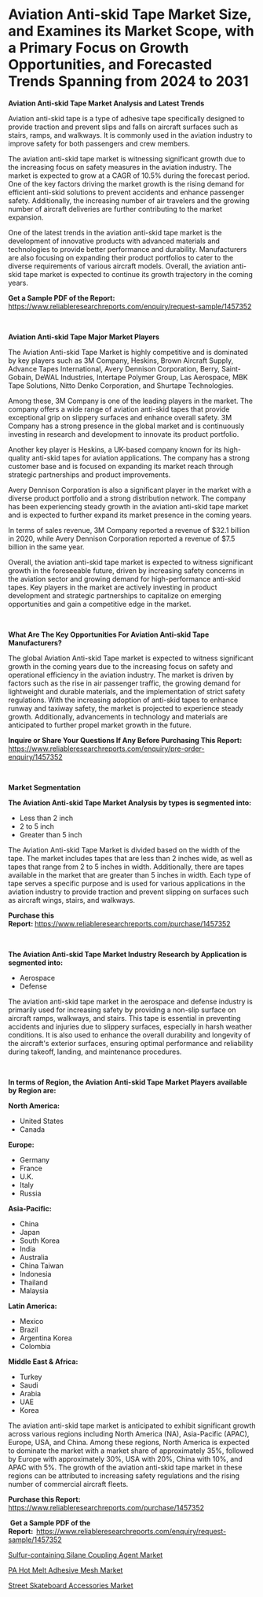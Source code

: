 <p><h1>Aviation Anti-skid Tape Market Size, and Examines its Market Scope, with a Primary Focus on Growth Opportunities, and Forecasted Trends Spanning from 2024 to 2031</h1></p><p><strong>Aviation Anti-skid Tape Market Analysis and Latest Trends</strong></p>
<p><p>Aviation anti-skid tape is a type of adhesive tape specifically designed to provide traction and prevent slips and falls on aircraft surfaces such as stairs, ramps, and walkways. It is commonly used in the aviation industry to improve safety for both passengers and crew members.</p><p>The aviation anti-skid tape market is witnessing significant growth due to the increasing focus on safety measures in the aviation industry. The market is expected to grow at a CAGR of 10.5% during the forecast period. One of the key factors driving the market growth is the rising demand for efficient anti-skid solutions to prevent accidents and enhance passenger safety. Additionally, the increasing number of air travelers and the growing number of aircraft deliveries are further contributing to the market expansion.</p><p>One of the latest trends in the aviation anti-skid tape market is the development of innovative products with advanced materials and technologies to provide better performance and durability. Manufacturers are also focusing on expanding their product portfolios to cater to the diverse requirements of various aircraft models. Overall, the aviation anti-skid tape market is expected to continue its growth trajectory in the coming years.</p></p>
<p><strong>Get a Sample PDF of the Report:&nbsp;</strong> <a href="https://www.reliableresearchreports.com/enquiry/request-sample/1457352">https://www.reliableresearchreports.com/enquiry/request-sample/1457352</a></p>
<p>&nbsp;</p>
<p><strong>Aviation Anti-skid Tape Major Market Players</strong></p>
<p><p>The Aviation Anti-skid Tape Market is highly competitive and is dominated by key players such as 3M Company, Heskins, Brown Aircraft Supply, Advance Tapes International, Avery Dennison Corporation, Berry, Saint-Gobain, DeWAL Industries, Intertape Polymer Group, Las Aerospace, MBK Tape Solutions, Nitto Denko Corporation, and Shurtape Technologies.</p><p>Among these, 3M Company is one of the leading players in the market. The company offers a wide range of aviation anti-skid tapes that provide exceptional grip on slippery surfaces and enhance overall safety. 3M Company has a strong presence in the global market and is continuously investing in research and development to innovate its product portfolio.</p><p>Another key player is Heskins, a UK-based company known for its high-quality anti-skid tapes for aviation applications. The company has a strong customer base and is focused on expanding its market reach through strategic partnerships and product improvements.</p><p>Avery Dennison Corporation is also a significant player in the market with a diverse product portfolio and a strong distribution network. The company has been experiencing steady growth in the aviation anti-skid tape market and is expected to further expand its market presence in the coming years.</p><p>In terms of sales revenue, 3M Company reported a revenue of $32.1 billion in 2020, while Avery Dennison Corporation reported a revenue of $7.5 billion in the same year.</p><p>Overall, the aviation anti-skid tape market is expected to witness significant growth in the foreseeable future, driven by increasing safety concerns in the aviation sector and growing demand for high-performance anti-skid tapes. Key players in the market are actively investing in product development and strategic partnerships to capitalize on emerging opportunities and gain a competitive edge in the market.</p></p>
<p>&nbsp;</p>
<p><strong>What Are The Key Opportunities For Aviation Anti-skid Tape Manufacturers?</strong></p>
<p><p>The global Aviation Anti-skid Tape market is expected to witness significant growth in the coming years due to the increasing focus on safety and operational efficiency in the aviation industry. The market is driven by factors such as the rise in air passenger traffic, the growing demand for lightweight and durable materials, and the implementation of strict safety regulations. With the increasing adoption of anti-skid tapes to enhance runway and taxiway safety, the market is projected to experience steady growth. Additionally, advancements in technology and materials are anticipated to further propel market growth in the future.</p></p>
<p><strong>Inquire or Share Your Questions If Any Before Purchasing This Report:</strong> <a href="https://www.reliableresearchreports.com/enquiry/pre-order-enquiry/1457352">https://www.reliableresearchreports.com/enquiry/pre-order-enquiry/1457352</a></p>
<p>&nbsp;</p>
<p><strong>Market Segmentation</strong></p>
<p><strong>The Aviation Anti-skid Tape Market Analysis by types is segmented into:</strong></p>
<p><ul><li>Less than 2 inch</li><li>2 to 5 inch</li><li>Greater than 5 inch</li></ul></p>
<p><p>The Aviation Anti-skid Tape Market is divided based on the width of the tape. The market includes tapes that are less than 2 inches wide, as well as tapes that range from 2 to 5 inches in width. Additionally, there are tapes available in the market that are greater than 5 inches in width. Each type of tape serves a specific purpose and is used for various applications in the aviation industry to provide traction and prevent slipping on surfaces such as aircraft wings, stairs, and walkways.</p></p>
<p><strong>Purchase this Report:&nbsp;</strong><a href="https://www.reliableresearchreports.com/purchase/1457352">https://www.reliableresearchreports.com/purchase/1457352</a></p>
<p>&nbsp;</p>
<p><strong>The Aviation Anti-skid Tape Market Industry Research by Application is segmented into:</strong></p>
<p><ul><li>Aerospace</li><li>Defense</li></ul></p>
<p><p>The aviation anti-skid tape market in the aerospace and defense industry is primarily used for increasing safety by providing a non-slip surface on aircraft ramps, walkways, and stairs. This tape is essential in preventing accidents and injuries due to slippery surfaces, especially in harsh weather conditions. It is also used to enhance the overall durability and longevity of the aircraft's exterior surfaces, ensuring optimal performance and reliability during takeoff, landing, and maintenance procedures.</p></p>
<p>&nbsp;</p>
<p><strong>In terms of Region, the Aviation Anti-skid Tape Market Players available by Region are:</strong></p>
<p>
    <p> <strong> North America: </strong>
        <ul>
            <li>United States</li>
            <li>Canada</li>
        </ul>
        </p> 
    <p> <strong> Europe: </strong>
        <ul>
            <li>Germany</li>
            <li>France</li>
            <li>U.K.</li>
            <li>Italy</li>
            <li>Russia</li>
        </ul>
        </p> 
    <p> <strong> Asia-Pacific: </strong>
        <ul>
            <li>China</li>
            <li>Japan</li>
            <li>South Korea</li>
            <li>India</li>
            <li>Australia</li>
            <li>China Taiwan</li>
            <li>Indonesia</li>
            <li>Thailand</li>
            <li>Malaysia</li>
        </ul>
        </p> 
    <p> <strong> Latin America: </strong>
        <ul>
            <li>Mexico</li>
            <li>Brazil</li>
            <li>Argentina Korea</li>
            <li>Colombia</li>
        </ul>
        </p> 
    <p> <strong> Middle East & Africa: </strong>
        <ul>
            <li>Turkey</li>
            <li>Saudi</li>
            <li>Arabia</li>
            <li>UAE</li>
            <li>Korea</li>
        </ul>
    </p>
    </p>
<p><p>The aviation anti-skid tape market is anticipated to exhibit significant growth across various regions including North America (NA), Asia-Pacific (APAC), Europe, USA, and China. Among these regions, North America is expected to dominate the market with a market share of approximately 35%, followed by Europe with approximately 30%, USA with 20%, China with 10%, and APAC with 5%. The growth of the aviation anti-skid tape market in these regions can be attributed to increasing safety regulations and the rising number of commercial aircraft fleets.</p></p>
<p><strong>Purchase this Report: </strong><a href="https://www.reliableresearchreports.com/purchase/1457352">https://www.reliableresearchreports.com/purchase/1457352</a></p>
<p>&nbsp;<strong>Get a Sample PDF of the Report:&nbsp;&nbsp;</strong><a href="https://www.reliableresearchreports.com/enquiry/request-sample/1457352">https://www.reliableresearchreports.com/enquiry/request-sample/1457352</a></p>
<p><strong></strong></p>
<p><p><a href="https://view.publitas.com/reportprime-1/sulfur-containing-silane-coupling-agent-market-research-report-provides-thorough-industry-overview-which-offers-an-in-depth-analysis-of-product-trends-and-new-market-divisions/">Sulfur-containing Silane Coupling Agent Market</a></p><p><a href="https://view.publitas.com/reportprime-1/pa-hot-melt-adhesive-mesh-market-size-furnishes-valuable-information-encompassing-market-share-market-trends-and-projections-spanning-from-2024-to-2031/">PA Hot Melt Adhesive Mesh Market</a></p><p><a href="https://view.publitas.com/reportprime-1/street-skateboard-accessories-market-offer-valuable-insights-into-market-size-market-share-market-trends-and-projections-spanning-from-2024-to-2031/">Street Skateboard Accessories Market</a></p></p>